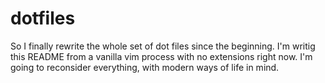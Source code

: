 # dotfiles

So I finally rewrite the whole set of dot files since the beginning.  I'm writig this README from a vanilla vim process with no extensions right now.  I'm going to reconsider everything, with modern ways of life in mind.